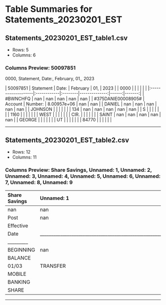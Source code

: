# Table Summaries for Statements_20230201_EST

## Statements_20230201_EST_table1.csv
- Rows: 5
- Columns: 6
### Columns Preview: 50097851
0000, Statement, Date:, February, 01,, 2023

| 50097851           | Statement   | Date:   |      February |   01, |   2023 |
| 0000               |             |         |               |       |        |
|:-------------------|:------------|:--------|--------------:|------:|-------:|
| #BWNCHFQ           | nan         | nan     | nan           |   nan |    nan |
| #375DANIE00008905# | Account     | Number: |   8.00957e+06 |   nan |    nan |
| DANIEL             | nan         | nan     | nan           |   nan |    nan |
| JOHNSON            |             |         |               |       |        |
| 134                | nan         | nan     | nan           |   nan |    nan |
| S                  |             |         |               |       |        |
| 1160               |             |         |               |       |        |
| WEST               |             |         |               |       |        |
| CIR.               |             |         |               |       |        |
| SAINT              | nan         | nan     | nan           |   nan |    nan |
| GEORGE             |             |         |               |       |        |
| UT                 |             |         |               |       |        |
| 84770              |             |         |               |       |        |

---
## Statements_20230201_EST_table2.csv
- Rows: 12
- Columns: 11
### Columns Preview: Share Savings, Unnamed: 1, Unnamed: 2, Unnamed: 3, Unnamed: 4, Unnamed: 5, Unnamed: 6, Unnamed: 7, Unnamed: 8, Unnamed: 9

| Share Savings   | Unnamed: 1                                                 | Unnamed: 2   | Unnamed: 3   | Unnamed: 4   | Unnamed: 5   |   Unnamed: 6 | Unnamed: 7   | Unnamed: 8   | Unnamed: 9   | Unnamed: 10   |
|:----------------|:-----------------------------------------------------------|:-------------|:-------------|:-------------|:-------------|-------------:|:-------------|:-------------|:-------------|:--------------|
| nan             | nan                                                        | Statement    | Period:      | January      | 01,          |         2023 | -            | February     | 01,          | 2023          |
| Post            | nan                                                        | nan          | nan          | nan          | nan          |          nan | Transaction  | nan          | nan          | Account       |
| Effective       |                                                            |              |              |              |              |              |              |              |              |               |
| Date            | __________________________________________________________ | nan          | nan          | nan          | nan          |          nan | __________   | nan          | ___________  | nan           |
| _________       |                                                            |              |              |              |              |              |              |              |              |               |
| BEGINNING       | nan                                                        | nan          | nan          | nan          | nan          |          nan | nan          | nan          | nan          | 14.81         |
| BALANCE         |                                                            |              |              |              |              |              |              |              |              |               |
| 01/03           | TRANSFER                                                   | FROM         | nan          | nan          | nan          |          nan | nan          | 2,000.00     | nan          | 2,014.81      |
| MOBILE          |                                                            | SHARE        |              |              |              |              |              |              |              |               |
| BANKING         |                                                            | ACCOUNT:     |              |              |              |              |              |              |              |               |
| SHARE           |                                                            |              |              |              |              |              |              |              |              |               |

---
